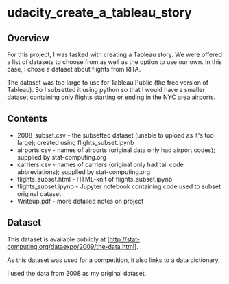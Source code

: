# udacity_create_a_tableau_story

## Overview
For this project, I was tasked with creating a Tableau story. 
We were offered a list of datasets to choose from as well as the option to use our own. In this case, I chose a dataset about flights from RITA. 

The dataset was too large to use for Tableau Public (the free version of Tableau). So I subsetted it using python so that I would have a smaller dataset containing only flights starting or ending in the NYC area airports.

## Contents
- 2008_subset.csv - the subsetted dataset (unable to upload as it's too large); created using flights_subset.ipynb
- airports.csv - names of airports (original data only had airport codes); supplied by stat-computing.org
- carriers.csv - names of carriers (original only had tail code abbreviations); supplied by stat-computing.org
- flights_subset.html - HTML-knit of flights_subset.ipynb
- flights_subset.ipynb - Jupyter notebook containing code used to subset original dataset
- Writeup.pdf - more detailed notes on project

## Dataset
This dataset is available publicly at [http://stat-computing.org/dataexpo/2009/the-data.html].

As this dataset was used for a competition, it also links to a data dictionary. 

I used the data from 2008 as my original dataset.
